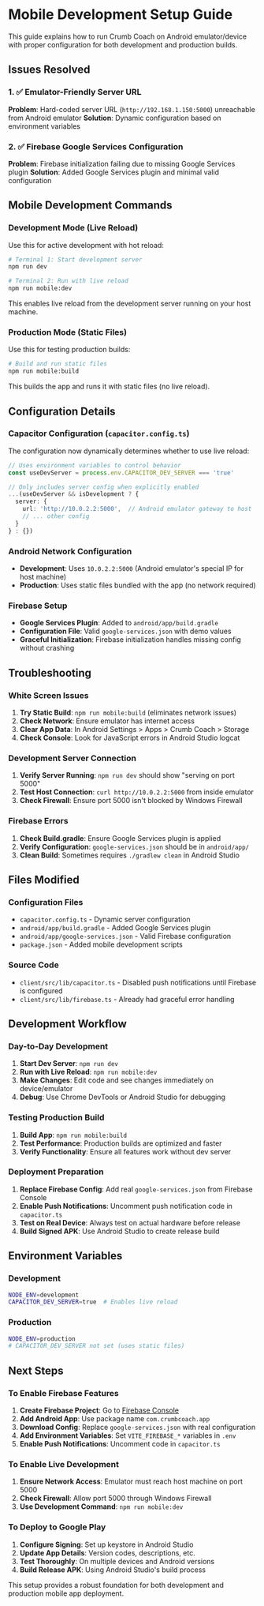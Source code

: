 # Mobile Development Setup Guide

This guide explains how to run Crumb Coach on Android emulator/device with proper configuration for both development and production builds.

## Issues Resolved

### 1. ✅ Emulator-Friendly Server URL
**Problem**: Hard-coded server URL (`http://192.168.1.150:5000`) unreachable from Android emulator
**Solution**: Dynamic configuration based on environment variables

### 2. ✅ Firebase Google Services Configuration
**Problem**: Firebase initialization failing due to missing Google Services plugin
**Solution**: Added Google Services plugin and minimal valid configuration

## Mobile Development Commands

### Development Mode (Live Reload)
Use this for active development with hot reload:
```bash
# Terminal 1: Start development server
npm run dev

# Terminal 2: Run with live reload
npm run mobile:dev
```
This enables live reload from the development server running on your host machine.

### Production Mode (Static Files)
Use this for testing production builds:
```bash
# Build and run static files
npm run mobile:build
```
This builds the app and runs it with static files (no live reload).

## Configuration Details

### Capacitor Configuration (`capacitor.config.ts`)
The configuration now dynamically determines whether to use live reload:

```typescript
// Uses environment variables to control behavior
const useDevServer = process.env.CAPACITOR_DEV_SERVER === 'true'

// Only includes server config when explicitly enabled
...(useDevServer && isDevelopment ? {
  server: {
    url: 'http://10.0.2.2:5000',  // Android emulator gateway to host
    // ... other config
  }
} : {})
```

### Android Network Configuration
- **Development**: Uses `10.0.2.2:5000` (Android emulator's special IP for host machine)
- **Production**: Uses static files bundled with the app (no network required)

### Firebase Setup
- **Google Services Plugin**: Added to `android/app/build.gradle`
- **Configuration File**: Valid `google-services.json` with demo values
- **Graceful Initialization**: Firebase initialization handles missing config without crashing

## Troubleshooting

### White Screen Issues
1. **Try Static Build**: `npm run mobile:build` (eliminates network issues)
2. **Check Network**: Ensure emulator has internet access
3. **Clear App Data**: In Android Settings > Apps > Crumb Coach > Storage
4. **Check Console**: Look for JavaScript errors in Android Studio logcat

### Development Server Connection
1. **Verify Server Running**: `npm run dev` should show "serving on port 5000"
2. **Test Host Connection**: `curl http://10.0.2.2:5000` from inside emulator
3. **Check Firewall**: Ensure port 5000 isn't blocked by Windows Firewall

### Firebase Errors
1. **Check Build.gradle**: Ensure Google Services plugin is applied
2. **Verify Configuration**: `google-services.json` should be in `android/app/`
3. **Clean Build**: Sometimes requires `./gradlew clean` in Android Studio

## Files Modified

### Configuration Files
- `capacitor.config.ts` - Dynamic server configuration
- `android/app/build.gradle` - Added Google Services plugin
- `android/app/google-services.json` - Valid Firebase configuration
- `package.json` - Added mobile development scripts

### Source Code
- `client/src/lib/capacitor.ts` - Disabled push notifications until Firebase is configured
- `client/src/lib/firebase.ts` - Already had graceful error handling

## Development Workflow

### Day-to-Day Development
1. **Start Dev Server**: `npm run dev`
2. **Run with Live Reload**: `npm run mobile:dev`
3. **Make Changes**: Edit code and see changes immediately on device/emulator
4. **Debug**: Use Chrome DevTools or Android Studio for debugging

### Testing Production Build
1. **Build App**: `npm run mobile:build`
2. **Test Performance**: Production builds are optimized and faster
3. **Verify Functionality**: Ensure all features work without dev server

### Deployment Preparation
1. **Replace Firebase Config**: Add real `google-services.json` from Firebase Console
2. **Enable Push Notifications**: Uncomment push notification code in `capacitor.ts`
3. **Test on Real Device**: Always test on actual hardware before release
4. **Build Signed APK**: Use Android Studio to create release build

## Environment Variables

### Development
```bash
NODE_ENV=development
CAPACITOR_DEV_SERVER=true  # Enables live reload
```

### Production
```bash
NODE_ENV=production
# CAPACITOR_DEV_SERVER not set (uses static files)
```

## Next Steps

### To Enable Firebase Features
1. **Create Firebase Project**: Go to [Firebase Console](https://console.firebase.google.com/)
2. **Add Android App**: Use package name `com.crumbcoach.app`
3. **Download Config**: Replace `google-services.json` with real configuration
4. **Add Environment Variables**: Set `VITE_FIREBASE_*` variables in `.env`
5. **Enable Push Notifications**: Uncomment code in `capacitor.ts`

### To Enable Live Development
1. **Ensure Network Access**: Emulator must reach host machine on port 5000
2. **Check Firewall**: Allow port 5000 through Windows Firewall
3. **Use Development Command**: `npm run mobile:dev`

### To Deploy to Google Play
1. **Configure Signing**: Set up keystore in Android Studio
2. **Update App Details**: Version codes, descriptions, etc.
3. **Test Thoroughly**: On multiple devices and Android versions
4. **Build Release APK**: Using Android Studio's build process

This setup provides a robust foundation for both development and production mobile app deployment.
